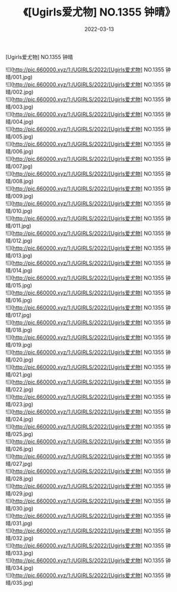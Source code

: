 ﻿---
layout: post
title:  《[Ugirls爱尤物] NO.1355 钟晴》
date:   2022-03-13
img: http://pic.660000.xyz/1:/UGIRLS/2022/[Ugirls爱尤物] NO.1355 钟晴/000.jpg
categories: [美女, 清纯, 唯美]
---

[Ugirls爱尤物] NO.1355 钟晴

 ![](http://pic.660000.xyz/1:/UGIRLS/2022/[Ugirls爱尤物] NO.1355 钟晴/001.jpg) <br>![](http://pic.660000.xyz/1:/UGIRLS/2022/[Ugirls爱尤物] NO.1355 钟晴/002.jpg) <br>![](http://pic.660000.xyz/1:/UGIRLS/2022/[Ugirls爱尤物] NO.1355 钟晴/003.jpg) <br>![](http://pic.660000.xyz/1:/UGIRLS/2022/[Ugirls爱尤物] NO.1355 钟晴/004.jpg) <br>![](http://pic.660000.xyz/1:/UGIRLS/2022/[Ugirls爱尤物] NO.1355 钟晴/005.jpg) <br>![](http://pic.660000.xyz/1:/UGIRLS/2022/[Ugirls爱尤物] NO.1355 钟晴/006.jpg) <br>![](http://pic.660000.xyz/1:/UGIRLS/2022/[Ugirls爱尤物] NO.1355 钟晴/007.jpg) <br>![](http://pic.660000.xyz/1:/UGIRLS/2022/[Ugirls爱尤物] NO.1355 钟晴/008.jpg) <br>![](http://pic.660000.xyz/1:/UGIRLS/2022/[Ugirls爱尤物] NO.1355 钟晴/009.jpg) <br>![](http://pic.660000.xyz/1:/UGIRLS/2022/[Ugirls爱尤物] NO.1355 钟晴/010.jpg) <br>![](http://pic.660000.xyz/1:/UGIRLS/2022/[Ugirls爱尤物] NO.1355 钟晴/011.jpg) <br>![](http://pic.660000.xyz/1:/UGIRLS/2022/[Ugirls爱尤物] NO.1355 钟晴/012.jpg) <br>![](http://pic.660000.xyz/1:/UGIRLS/2022/[Ugirls爱尤物] NO.1355 钟晴/013.jpg) <br>![](http://pic.660000.xyz/1:/UGIRLS/2022/[Ugirls爱尤物] NO.1355 钟晴/014.jpg) <br>![](http://pic.660000.xyz/1:/UGIRLS/2022/[Ugirls爱尤物] NO.1355 钟晴/015.jpg) <br>![](http://pic.660000.xyz/1:/UGIRLS/2022/[Ugirls爱尤物] NO.1355 钟晴/016.jpg) <br>![](http://pic.660000.xyz/1:/UGIRLS/2022/[Ugirls爱尤物] NO.1355 钟晴/017.jpg) <br>![](http://pic.660000.xyz/1:/UGIRLS/2022/[Ugirls爱尤物] NO.1355 钟晴/018.jpg) <br>![](http://pic.660000.xyz/1:/UGIRLS/2022/[Ugirls爱尤物] NO.1355 钟晴/019.jpg) <br>![](http://pic.660000.xyz/1:/UGIRLS/2022/[Ugirls爱尤物] NO.1355 钟晴/020.jpg) <br>![](http://pic.660000.xyz/1:/UGIRLS/2022/[Ugirls爱尤物] NO.1355 钟晴/021.jpg) <br>![](http://pic.660000.xyz/1:/UGIRLS/2022/[Ugirls爱尤物] NO.1355 钟晴/022.jpg) <br>![](http://pic.660000.xyz/1:/UGIRLS/2022/[Ugirls爱尤物] NO.1355 钟晴/023.jpg) <br>![](http://pic.660000.xyz/1:/UGIRLS/2022/[Ugirls爱尤物] NO.1355 钟晴/024.jpg) <br>![](http://pic.660000.xyz/1:/UGIRLS/2022/[Ugirls爱尤物] NO.1355 钟晴/025.jpg) <br>![](http://pic.660000.xyz/1:/UGIRLS/2022/[Ugirls爱尤物] NO.1355 钟晴/026.jpg) <br>![](http://pic.660000.xyz/1:/UGIRLS/2022/[Ugirls爱尤物] NO.1355 钟晴/027.jpg) <br>![](http://pic.660000.xyz/1:/UGIRLS/2022/[Ugirls爱尤物] NO.1355 钟晴/028.jpg) <br>![](http://pic.660000.xyz/1:/UGIRLS/2022/[Ugirls爱尤物] NO.1355 钟晴/029.jpg) <br>![](http://pic.660000.xyz/1:/UGIRLS/2022/[Ugirls爱尤物] NO.1355 钟晴/030.jpg) <br>![](http://pic.660000.xyz/1:/UGIRLS/2022/[Ugirls爱尤物] NO.1355 钟晴/031.jpg) <br>![](http://pic.660000.xyz/1:/UGIRLS/2022/[Ugirls爱尤物] NO.1355 钟晴/032.jpg) <br>![](http://pic.660000.xyz/1:/UGIRLS/2022/[Ugirls爱尤物] NO.1355 钟晴/033.jpg) <br>![](http://pic.660000.xyz/1:/UGIRLS/2022/[Ugirls爱尤物] NO.1355 钟晴/034.jpg) <br>![](http://pic.660000.xyz/1:/UGIRLS/2022/[Ugirls爱尤物] NO.1355 钟晴/035.jpg) <br>